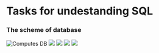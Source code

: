# Tasks for undestanding SQL
### The scheme of database

![](C:\Users\gto_n\PycharmProjects\TrainingPrograms\SQL-ex\Pictures\Computers.PNG "Computes DB")
![](C:\Users\gto_n\PycharmProjects\TrainingPrograms\SQL-ex\Pictures\Factuty.PNG)
![](C:\Users\gto_n\PycharmProjects\TrainingPrograms\SQL-ex\Pictures\Ships.PNG)
![](C:\Users\gto_n\PycharmProjects\TrainingPrograms\SQL-ex\Pictures\Aeroflot.PNG)
![](C:\Users\gto_n\PycharmProjects\TrainingPrograms\SQL-ex\Pictures\Paint.PNG)